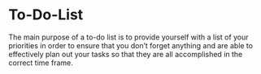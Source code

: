 # To-Do-List
The main purpose of a to-do list is to provide yourself with a list of your priorities in order to ensure that you don’t forget anything and are able to effectively plan out your tasks so that they are all accomplished in the correct time frame.
